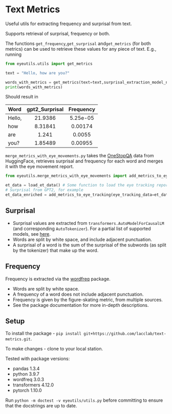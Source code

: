 # Text Metrics

Useful utils for extracting frequency and surprisal from text.

Supports  retrieval of surprisal, frequency or both.

The functions `get_frequency`,`get_surprisal` and`get_metrics` (for both metrics)
can be used to retrieve these values for any piece of text.
 E.g., running

```python
from eyeutils.utils import get_metrics

text = "Hello, how are you?"

words_with_metrics = get_metrics(text=text,surprisal_extraction_model_names=['gpt2'])
print(words_with_metrics)
```

Should result in

| Word   |  gpt2_Surprisal  |  Frequency  |
|:-------|:-----------:|:-----------:|
| Hello, |   21.9386   |  5.25e-05   |
| how    |   8.31841   |   0.00174   |
| are    |    1.241    |   0.0055    |
| you?   |   1.85489   |   0.00955   |

`merge_metrics_with_eye_movements.py` takes the [OneStopQA](https://huggingface.co/datasets/onestop_qa) data from HuggingFace,
retrieves surprisal and frequency for each word and merges it with the eye movement report.

```python
from eyeutils.merge_metrics_with_eye_movements import add_metrics_to_eye_tracking

et_data = load_et_data() # Some function to load the eye tracking report
# Surprisal from GPT2, for example
et_data_enriched = add_metrics_to_eye_tracking(eye_tracking_data=et_data, surprisal_extraction_model_names=['gpt2'])
```

## Surprisal

- Surprisal values are extracted from  `transformers.AutoModelForCausalLM` (and corresponding `AutoTokenizer`). For a partial list of supported models, see [here](https://huggingface.co/transformers/v3.5.1/model_doc/auto.html#transformers.AutoModelForCausalLM.from_pretrained).
- Words are split by white space, and include adjacent punctuation.
- A surprisal of a word is the sum of the surprisal of the subwords (as split by the tokenizer) that make up the word.

## Frequency

Frequency is extracted via the [wordfreq](https://github.com/rspeer/wordfreq) package.

- Words are split by white space.
- A frequency of a word does not include adjacent punctuation.
- Frequency is given by the figure-skating metric, from multiple sources.
- See the package documentation for more in-depth descriptions.

## Setup

To install the package -
`pip install git+https://github.com/lacclab/text-metrics.git`.

To make changes - clone to your local station.

Tested with package versions:

- pandas 1.3.4
- python 3.9.7
- wordfreq 3.0.3
- transformers 4.12.0
- pytorch 1.10.0

Run `python -m doctest -v eyeutils/utils.py` before committing to ensure that the docstrings are up to date.
